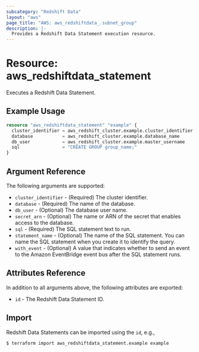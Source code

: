 ```yaml
---
subcategory: "Redshift Data"
layout: "aws"
page_title: "AWS: aws_redshiftdata_.subnet_group"
description: |-
  Provides a Redshift Data Statement execution resource.
---
```


# Resource: aws_redshiftdata_statement

Executes a Redshift Data Statement.

## Example Usage

```terraform
resource "aws_redshiftdata_statement" "example" {
  cluster_identifier = aws_redshift_cluster.example.cluster_identifier
  database           = aws_redshift_cluster.example.database_name
  db_user            = aws_redshift_cluster.example.master_username
  sql                = "CREATE GROUP group_name;"
}
```

## Argument Reference

The following arguments are supported:

* `cluster_identifier` - (Required) The cluster identifier.
* `database` - (Required) The name of the database.
* `db_user` - (Optional) The database user name.
* `secret_arn` - (Optional) The name or ARN of the secret that enables access to the database.
* `sql` - (Required) The SQL statement text to run.
* `statement_name` - (Optional) The name of the SQL statement. You can name the SQL statement when you create it to identify the query.
* `with_event` - (Optional) A value that indicates whether to send an event to the Amazon EventBridge event bus after the SQL statement runs.

## Attributes Reference

In addition to all arguments above, the following attributes are exported:

* `id` - The Redshift Data Statement ID.

## Import

Redshift Data Statements can be imported using the `id`, e.g.,

```
$ terraform import aws_redshiftdata_statement.example example
```
